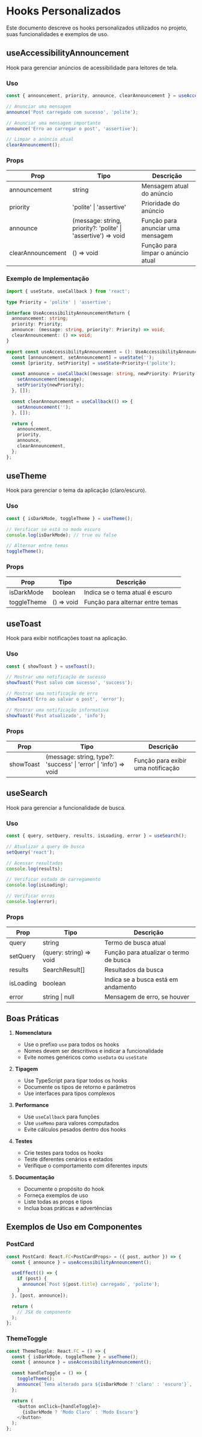 # Hooks Personalizados

Este documento descreve os hooks personalizados utilizados no projeto, suas funcionalidades e exemplos de uso.

## useAccessibilityAnnouncement

Hook para gerenciar anúncios de acessibilidade para leitores de tela.

### Uso

```typescript
const { announcement, priority, announce, clearAnnouncement } = useAccessibilityAnnouncement();

// Anunciar uma mensagem
announce('Post carregado com sucesso', 'polite');

// Anunciar uma mensagem importante
announce('Erro ao carregar o post', 'assertive');

// Limpar o anúncio atual
clearAnnouncement();
```

### Props

| Prop | Tipo | Descrição |
|------|------|-----------|
| announcement | string | Mensagem atual do anúncio |
| priority | 'polite' \| 'assertive' | Prioridade do anúncio |
| announce | (message: string, priority?: 'polite' \| 'assertive') => void | Função para anunciar uma mensagem |
| clearAnnouncement | () => void | Função para limpar o anúncio atual |

### Exemplo de Implementação

```typescript
import { useState, useCallback } from 'react';

type Priority = 'polite' | 'assertive';

interface UseAccessibilityAnnouncementReturn {
  announcement: string;
  priority: Priority;
  announce: (message: string, priority?: Priority) => void;
  clearAnnouncement: () => void;
}

export const useAccessibilityAnnouncement = (): UseAccessibilityAnnouncementReturn => {
  const [announcement, setAnnouncement] = useState('');
  const [priority, setPriority] = useState<Priority>('polite');

  const announce = useCallback((message: string, newPriority: Priority = 'polite') => {
    setAnnouncement(message);
    setPriority(newPriority);
  }, []);

  const clearAnnouncement = useCallback(() => {
    setAnnouncement('');
  }, []);

  return {
    announcement,
    priority,
    announce,
    clearAnnouncement,
  };
};
```

## useTheme

Hook para gerenciar o tema da aplicação (claro/escuro).

### Uso

```typescript
const { isDarkMode, toggleTheme } = useTheme();

// Verificar se está no modo escuro
console.log(isDarkMode); // true ou false

// Alternar entre temas
toggleTheme();
```

### Props

| Prop | Tipo | Descrição |
|------|------|-----------|
| isDarkMode | boolean | Indica se o tema atual é escuro |
| toggleTheme | () => void | Função para alternar entre temas |

## useToast

Hook para exibir notificações toast na aplicação.

### Uso

```typescript
const { showToast } = useToast();

// Mostrar uma notificação de sucesso
showToast('Post salvo com sucesso', 'success');

// Mostrar uma notificação de erro
showToast('Erro ao salvar o post', 'error');

// Mostrar uma notificação informativa
showToast('Post atualizado', 'info');
```

### Props

| Prop | Tipo | Descrição |
|------|------|-----------|
| showToast | (message: string, type?: 'success' \| 'error' \| 'info') => void | Função para exibir uma notificação |

## useSearch

Hook para gerenciar a funcionalidade de busca.

### Uso

```typescript
const { query, setQuery, results, isLoading, error } = useSearch();

// Atualizar a query de busca
setQuery('react');

// Acessar resultados
console.log(results);

// Verificar estado de carregamento
console.log(isLoading);

// Verificar erros
console.log(error);
```

### Props

| Prop | Tipo | Descrição |
|------|------|-----------|
| query | string | Termo de busca atual |
| setQuery | (query: string) => void | Função para atualizar o termo de busca |
| results | SearchResult[] | Resultados da busca |
| isLoading | boolean | Indica se a busca está em andamento |
| error | string \| null | Mensagem de erro, se houver |

## Boas Práticas

1. **Nomenclatura**
   - Use o prefixo `use` para todos os hooks
   - Nomes devem ser descritivos e indicar a funcionalidade
   - Evite nomes genéricos como `useData` ou `useState`

2. **Tipagem**
   - Use TypeScript para tipar todos os hooks
   - Documente os tipos de retorno e parâmetros
   - Use interfaces para tipos complexos

3. **Performance**
   - Use `useCallback` para funções
   - Use `useMemo` para valores computados
   - Evite cálculos pesados dentro dos hooks

4. **Testes**
   - Crie testes para todos os hooks
   - Teste diferentes cenários e estados
   - Verifique o comportamento com diferentes inputs

5. **Documentação**
   - Documente o propósito do hook
   - Forneça exemplos de uso
   - Liste todas as props e tipos
   - Inclua boas práticas e advertências

## Exemplos de Uso em Componentes

### PostCard

```typescript
const PostCard: React.FC<PostCardProps> = ({ post, author }) => {
  const { announce } = useAccessibilityAnnouncement();

  useEffect(() => {
    if (post) {
      announce(`Post ${post.title} carregado`, 'polite');
    }
  }, [post, announce]);

  return (
    // JSX do componente
  );
};
```

### ThemeToggle

```typescript
const ThemeToggle: React.FC = () => {
  const { isDarkMode, toggleTheme } = useTheme();
  const { announce } = useAccessibilityAnnouncement();

  const handleToggle = () => {
    toggleTheme();
    announce(`Tema alterado para ${isDarkMode ? 'claro' : 'escuro'}`, 'polite');
  };

  return (
    <button onClick={handleToggle}>
      {isDarkMode ? 'Modo Claro' : 'Modo Escuro'}
    </button>
  );
};
``` 
